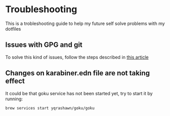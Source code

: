# Troubleshooting

This is a trobleshooting guide to help my future self solve problems with my dotfiles

## Issues with GPG and git

To solve this kind of issues, follow the steps described in [this article](https://dev.to/wes/how2-using-gpg-on-macos-without-gpgtools-428f)

## Changes on karabiner.edn file are not taking effect

It could be that goku service has not been started yet, try to start it by running:

```
brew services start yqrashawn/goku/goku
```